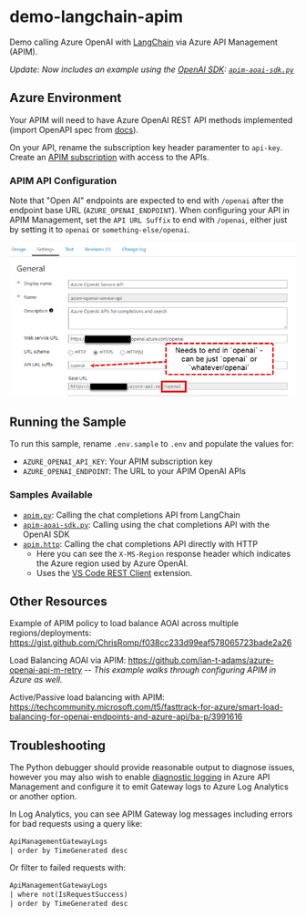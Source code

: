 # demo-langchain-apim
Demo calling Azure OpenAI with [LangChain](https://python.langchain.com/docs/get_started/introduction) via Azure API Management (APIM).

_Update: Now includes an example using the [OpenAI SDK](https://pypi.org/project/openai/): [`apim-aoai-sdk.py`](apim-aoai-sdk.py)_

## Azure Environment

Your APIM will need to have Azure OpenAI REST API methods implemented (import OpenAPI spec from [docs](https://learn.microsoft.com/en-us/azure/ai-services/openai/reference)).

On your API, rename the subscription key header paramenter to `api-key`. Create an [APIM subscription](https://learn.microsoft.com/en-us/azure/api-management/api-management-subscriptions) with access to the APIs.

### APIM API Configuration

Note that "Open AI" endpoints are expected to end with `/openai` after the endpoint base URL (`AZURE_OPENAI_ENDPOINT`). When configuring your API in APIM Management, set the `API URL Suffix` to end with `/openai`, either just by setting it to `openai` or `something-else/openai`.

![API Configuration in APIM](media/apim-openai.png)

## Running the Sample

To run this sample, rename `.env.sample` to `.env` and populate the values for:

- `AZURE_OPENAI_API_KEY`: Your APIM subscription key
- `AZURE_OPENAI_ENDPOINT`: The URL to your APIM OpenAI APIs

### Samples Available

- [`apim.py`](apim.py): Calling the chat completions API from LangChain
- [`apim-aoai-sdk.py`](apim-aoai-sdk.py): Calling using the chat completions API with the OpenAI SDK
- [`apim.http`](apim.http): Calling the chat completions API directly with HTTP
  - Here you can see the `X-MS-Region` response header which indicates the Azure region used by Azure OpenAI.
  - Uses the [VS Code REST Client](https://marketplace.visualstudio.com/items?itemName=humao.rest-client) extension.

## Other Resources

Example of APIM policy to load balance AOAI across multiple regions/deployments: https://gist.github.com/ChrisRomp/f038cc233d99eaf578065723bade2a26

Load Balancing AOAI via APIM: https://github.com/ian-t-adams/azure-openai-api-m-retry -- _This example walks through configuring APIM in Azure as well._

Active/Passive load balancing with APIM: https://techcommunity.microsoft.com/t5/fasttrack-for-azure/smart-load-balancing-for-openai-endpoints-and-azure-api/ba-p/3991616

## Troubleshooting

The Python debugger should provide reasonable output to diagnose issues, however you may also wish to enable [diagnostic logging](https://learn.microsoft.com/en-us/azure/api-management/diagnostic-logs-reference) in Azure API Management and configure it to emit Gateway logs to Azure Log Analytics or another option.

In Log Analytics, you can see APIM Gateway log messages including errors for bad requests using a query like:

```kusto
ApiManagementGatewayLogs
| order by TimeGenerated desc
```

Or filter to failed requests with:

```kusto
ApiManagementGatewayLogs
| where not(IsRequestSuccess)
| order by TimeGenerated desc
```
